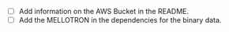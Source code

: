  - [ ] Add information on the AWS Bucket in the README.
 - [ ] Add the MELLOTRON  in the dependencies for the binary data.